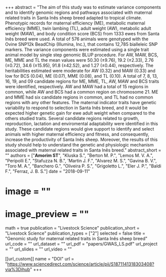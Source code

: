 +++ 
abstract = "The aim of this study was to estimate variance components and to identify genomic regions and pathways associated with maternal related traits in Santa Inês sheep breed adapted to tropical climate. Phenotypic records for maternal efficiency (ME), metabolic maternal efficiency (MME), twin lambing (TL), adult weight (AW), metabolic adult weight (MAW), and body condition score (BCS) from 1333 ewes from Santa Inês breed were used. A total of 576 animals were genotyped with the Ovine SNP12k BeadChip (Illumina, Inc.), that contains 12,785 bialleleic SNP markers. The variance components were estimated using a single trait animal model by single step genomic BLUP procedure. For AW, MAW, BCS, ME, MME and TL the mean values were 50.30 (±9.76), 19.2 (±2.33), 2.76 (±0.72), 34.6 (±15.95), 91.8 (±42.52), and 1.27 (±0.44), respectively. The heritabilities estimated were moderate for AW (0.32) and MAW (0.33) and low for BCS (0.04), ME (0.07), MME (0.08), and TL (0.10). A total of 7, 8, 13, 16, 19, and 09 candidate regions for ME, MME, TL, AW, MAW and BCS traits were identified, respectively. AW and MAW had a total of 15 regions in common, while AW and BCS had a common region on chromosome 21. ME and MME had six candidate regions in common, and TL had no common regions with any other features. The maternal indicator traits have genetic variability to respond to selection in Santa Inês breed, and it would be expected higher genetic gain for ewe adult weight when compared to the others studied traits. Several candidate regions related to growth, reproduction, lactation and enviromental adaptability were identified in this study. These candidate regions would give support to identify and select animals with higher maternal efficiency and fitness, and consequently, increase the productivity of Santa Inês sheep. Moreover, the results of this study should help to understand the genetic and physiologic mechanism associated with maternal related traits in Santa Inês breed."
abstract_short = ""
authors = ["__Amorim ST__", "Kluska S.", "Berton M. P.", "Lemos M. V. A.", "Peripolli E.", "Stafuzza N. B.", 'Martin J.
F.", "Alvarez M. S.", "Gavina B. V.", "Toro M. A.", "Banchero G.", "Oliveira P. S.", "Grigoletto L.", "Eler J.
P.", "Baldi F.", "Ferraz, J. B. S."]
date = "2018-09-11"
# image = ""
# image_preview = ""
math = true
publication = "Livestock Science"
publication_short = "Livestock Science"
publication_types = ["2"]
selected = false
title = "Genomic study for maternal related traits in Santa Inês sheep breed"
url_code = ""
url_dataset = ""
url_pdf = "papers/GWAS_LS.pdf"
url_project = ""
url_slides = ""
url_video = ""

[[url_custom]]
name = "DOI"
url = "https://www.sciencedirect.com/science/article/pii/S1871141318303408?via%3Dihub"
+++
